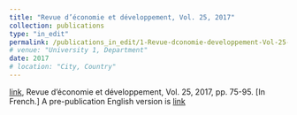 ```yaml
---
title: "Revue d’économie et développement, Vol. 25, 2017"
collection: publications
type: "in_edit"
permalink: /publications_in_edit/1-Revue-dconomie-developpement-Vol-25-2017
# venue: "University 1, Department"
date: 2017
# location: "City, Country"
---
```


[link](https://sites.lsa.umich.edu/deanyang/wp-content/uploads/sites/205/2018/01/yang-2017-migration-policies-for-development.pdf "Des politiques migratoires pour promouvoir le développement (Migration Policies for Development)"), Revue d’économie et développement, Vol. 25, 2017, pp. 75-95. [In French.] A pre-publication English version is [link](https://sites.lsa.umich.edu/deanyang/wp-content/uploads/sites/205/2018/01/yang-2017-migration-policies-for-development.pdf "HERE")
